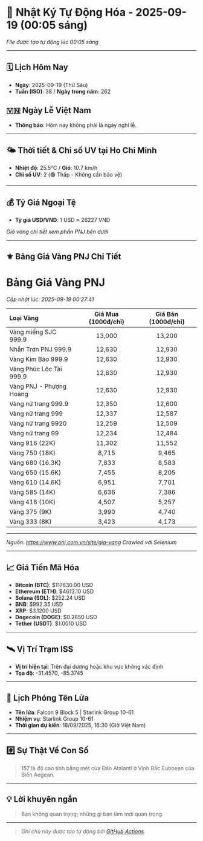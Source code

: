 # 🚀 Nhật Ký Tự Động Hóa - 2025-09-19 (00:05 sáng)

*File được tạo tự động lúc 00:05 sáng*

---
<!-- CALENDAR-MODULE -->
## 🗓️ Lịch Hôm Nay
- **Ngày**: 2025-09-19 (Thứ Sáu)
- **Tuần (ISO)**: 38 / **Ngày trong năm**: 262

<!-- HOLIDAY-MODULE -->
## 🇻🇳 Ngày Lễ Việt Nam
- **Thông báo**: Hôm nay không phải là ngày nghỉ lễ.

---
<!-- WEATHER-UV-MODULE -->
## 🌤️ Thời tiết & Chỉ số UV tại Ho Chi Minh
- **Nhiệt độ**: 25.5°C / **Gió**: 10.7 km/h
- **Chỉ số UV**: 2 (🟢 Thấp - Không cần bảo vệ)

---
<!-- FINANCE-MODULE -->
## 💰 Tỷ Giá Ngoại Tệ
- **Tỷ giá USD/VND**: 1 USD ≈ 26227 VND

*Giá vàng chi tiết xem phần PNJ bên dưới*

---
<!-- PNJ-GOLD-MODULE -->
## ⚜️ Bảng Giá Vàng PNJ Chi Tiết

# Bảng Giá Vàng PNJ
*Cập nhật lúc: 2025-09-19 00:27:41*

| Loại Vàng | Giá Mua (1000đ/chỉ) | Giá Bán (1000đ/chỉ) |
|:---|:---:|:---:|
| Vàng miếng SJC 999.9 | 13,000 | 13,200 |
| Nhẫn Trơn PNJ 999.9 | 12,630 | 12,930 |
| Vàng Kim Bảo 999.9 | 12,630 | 12,930 |
| Vàng Phúc Lộc Tài 999.9 | 12,630 | 12,930 |
| Vàng PNJ - Phượng Hoàng | 12,630 | 12,930 |
| Vàng nữ trang 999.9 | 12,350 | 12,600 |
| Vàng nữ trang 999 | 12,337 | 12,587 |
| Vàng nữ trang 9920 | 12,259 | 12,509 |
| Vàng nữ trang 99 | 12,234 | 12,484 |
| Vàng 916 (22K) | 11,302 | 11,552 |
| Vàng 750 (18K) | 8,715 | 9,465 |
| Vàng 680 (16.3K) | 7,833 | 8,583 |
| Vàng 650 (15.6K) | 7,455 | 8,205 |
| Vàng 610 (14.6K) | 6,951 | 7,701 |
| Vàng 585 (14K) | 6,636 | 7,386 |
| Vàng 416 (10K) | 4,507 | 5,257 |
| Vàng 375 (9K) | 3,990 | 4,740 |
| Vàng 333 (8K) | 3,423 | 4,173 |

---
*Nguồn: https://www.pnj.com.vn/site/gia-vang*
*Crawled với Selenium*

---
<!-- CRYPTO-MODULE -->
## 📈 Giá Tiền Mã Hóa
- **Bitcoin (BTC)**: $117630.00 USD
- **Ethereum (ETH)**: $4613.10 USD
- **Solana (SOL)**: $252.24 USD
- **BNB**: $992.35 USD
- **XRP**: $3.1200 USD
- **Dogecoin (DOGE)**: $0.2850 USD
- **Tether (USDT)**: $1.0010 USD

---
<!-- ISS-MODULE -->
## 🛰️ Vị Trí Trạm ISS
- **Vị trí hiện tại**: Trên đại dương hoặc khu vực không xác định
- **Tọa độ**: -31.4570, -85.3745

---
<!-- LAUNCH-MODULE -->
## 🚀 Lịch Phóng Tên Lửa
- **Tên lửa**: Falcon 9 Block 5 | Starlink Group 10-61
- **Nhiệm vụ**: Starlink Group 10-61
- **Thời gian dự kiến**: 18/09/2025, 16:30 (Giờ Việt Nam)

---
<!-- NUMBERS-MODULE -->
## #️⃣ Sự Thật Về Con Số
> 157 là độ cao tính bằng mét của Đảo Atalanti ở Vịnh Bắc Euboean của Biển Aegean.

---
<!-- ADVICE-MODULE -->
## 💡 Lời khuyên ngắn
> Bạn không quan trọng; những gì bạn làm mới quan trọng.

---
<!-- FOOTER-MODULE -->
> *Ghi chú này được tạo tự động bởi [GitHub Actions](https://github.com/features/actions).*
